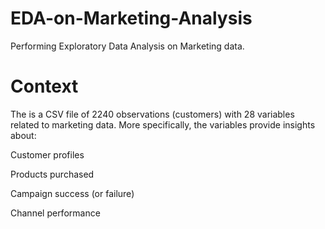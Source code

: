 # EDA-on-Marketing-Analysis
Performing  Exploratory Data Analysis on Marketing data.

# Context

The is a CSV file of 2240 observations (customers) with 28 variables related to marketing data. More specifically, the variables provide insights about:

Customer profiles

Products purchased

Campaign success (or failure)

Channel performance
